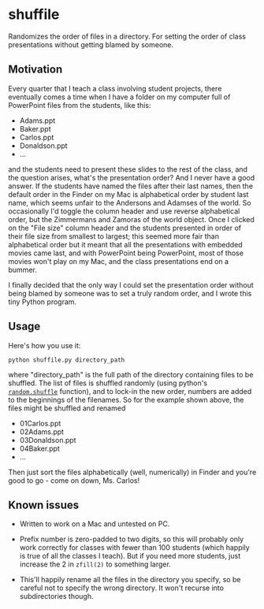 # shuffile

Randomizes the order of files in a directory.  For setting the order of class presentations without getting blamed by someone.

Motivation
----------

Every quarter that I teach a class involving student projects, there eventually comes a time when I have a folder on my computer full of PowerPoint files from the students, like this:

  * Adams.ppt
  * Baker.ppt
  * Carlos.ppt
  * Donaldson.ppt
  * ...

and the students need to present these slides to the rest of the class, and the question arises, what's the presentation order?  And I never have a good answer.  If the students have named the files after their last names, then the default order in the Finder on my Mac is alphabetical order by student last name, which seems unfair to the Andersons and Adamses of the world.  So occasionally I'd toggle the column header and use reverse alphabetical order, but the Zimmermans and Zamoras of the world object.  Once I clicked on the "File size" column header and the students presented in order of their file size from smallest to largest; this seemed more fair than alphabetical order but it meant that all the presentations with embedded movies came last, and with PowerPoint being PowerPoint, most of those movies won't play on my Mac, and the class presentations end on a bummer.

I finally decided that the only way I could set the presentation order without being blamed by someone was to set a truly random order, and I wrote this tiny Python program.

Usage
-----

Here's how you use it:

   `python shuffile.py directory_path`

where "directory_path" is the full path of the directory containing files to be shuffled.  The list of files is shuffled randomly (using python's [`random.shuffle`](https://docs.python.org/2/library/random.html#random.shuffle) function), and to lock-in the new order, numbers are added to the beginnings of the filenames.  So for the example shown above, the files might be shuffled and renamed

* 01Carlos.ppt
* 02Adams.ppt
* 03Donaldson.ppt
* 04Baker.ppt
* ...

Then just sort the files alphabetically (well, numerically) in Finder and you're good to go - come on down, Ms. Carlos!

Known issues
------------

* Written to work on a Mac and untested on PC.

* Prefix number is zero-padded to two digits, so this will probably only work correctly for classes with fewer than 100 students (which happily is true of all the classes I teach).  But if you need more students, just increase the 2 in `zfill(2)` to something larger.

* This'll happily rename all the files in the directory you specify, so be careful not to specify the wrong directory.  It won't recurse into subdirectories though.


